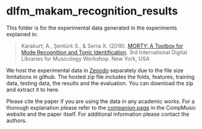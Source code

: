 # dlfm_makam_recognition_results
This folder is for the experimental data generated in the experiments explained in:

> Karakurt, A., Şentürk S., & Serra X. (2016).  [MORTY: A Toolbox for Mode Recognition and Tonic Identification](http://mtg.upf.edu/node/3538). 3rd International Digital Libraries for Musicology Workshop. New York, USA

We host the experimental data in [Zenodo](https://zenodo.org/record/57999) separately due to the file size limitations in github. The hosted zip file includes the folds, features, training data, testing data, the results and the evaluation. You can download the zip and extract it to here.

Please cite the paper if you are using the data in any academic works. For a thorough explanation please refer to the [companion page](http://compmusic.upf.edu/node/319) in the CompMusic website and the paper itself. For additional information please contact the authors.
